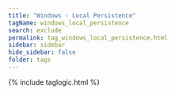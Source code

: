 ```yaml
---
title: "Windows - Local Persistence"
tagName: windows_local_persistence
search: exclude
permalink: tag_windows_local_persistence.html
sidebar: sidebar
hide_sidebar: false
folder: tags
---
```


{% include taglogic.html %}
